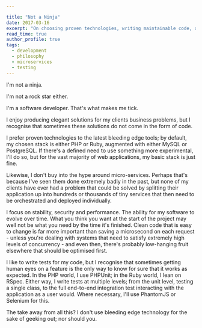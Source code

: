 ```yaml
---

title: "Not a Ninja"
date: 2017-03-16
excerpt: "On choosing proven technologies, writing maintainable code, and avoiding hype like microservices for the sake of it."
read_time: true
author_profile: true
tags:
  - development
  - philosophy
  - microservices
  - testing
---  
```

I'm not a ninja.

I'm not a rock star either.

I'm a software developer. That's what makes me tick.

<!--more-->

I enjoy producing elegant solutions for my clients business problems, but I
recognise that sometimes these solutions do not come in the form of code.

I prefer proven technologies to the latest bleeding edge tools; by default, my
chosen stack is either PHP or Ruby, augmented with either MySQL or PostgreSQL.
If there's a defined need to use something more experimental, I'll do so, but
for the vast majority of web applications, my basic stack is just fine.

Likewise, I don't buy into the hype around micro-services. Perhaps that's
because I've seen them done extremely badly in the past, but none of my clients
have ever had a problem that could be solved by splitting their application up
into hundreds or thousands of tiny services that then need to be orchestrated
and deployed individually.

I focus on stability, security and performance. The ability for my software to
evolve over time. What you think you want at the start of the project may well
not be what you need by the time it's finished. Clean code that is easy to
change is far more important than saving a microsecond on each request - unless
you're dealing with systems that need to satisfy extremely high levels of
concurrency - and even then, there's probably low-hanging fruit elsewhere that
should be optimised first.

I like to write tests for my code, but I recognise that sometimes getting human
eyes on a feature is the only way to know for sure that it works as expected. In
the PHP world, I use PHPUnit; in the Ruby world, I lean on RSpec. Either way, I
write tests at multiple levels; from the unit level, testing a single class, to
the full end-to-end integration test interacting with the application as a user
would. Where necessary, I'll use PhantomJS or Selenium for this.

The take away from all this? I don't use bleeding edge technology for the sake
of geeking out; nor should you.
